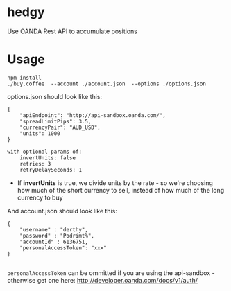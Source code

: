 hedgy
=====

Use OANDA Rest API to accumulate positions

Usage
=======
```
npm install
./buy.coffee  --account ./account.json  --options ./options.json 
```

options.json should look like this:
```
{
	"apiEndpoint": "http://api-sandbox.oanda.com/",
	"spreadLimitPips": 3.5,
	"currencyPair": "AUD_USD",
	"units": 1000
}

with optional params of:
	invertUnits: false
	retries: 3
	retryDelaySeconds: 1

```

   * If **invertUnits** is true, we divide units by the rate - so we're choosing how much of the short currency to sell, instead of how much of the long currency to buy

And account.json should look like this:
```
{
	"username" : "derthy",
	"password" : "Podrimt%",
	"accountId" : 6136751,
	"personalAccessToken": "xxx"
}


```
`personalAccessToken` can be ommitted if you are using the api-sandbox - otherwise get one here:
http://developer.oanda.com/docs/v1/auth/

